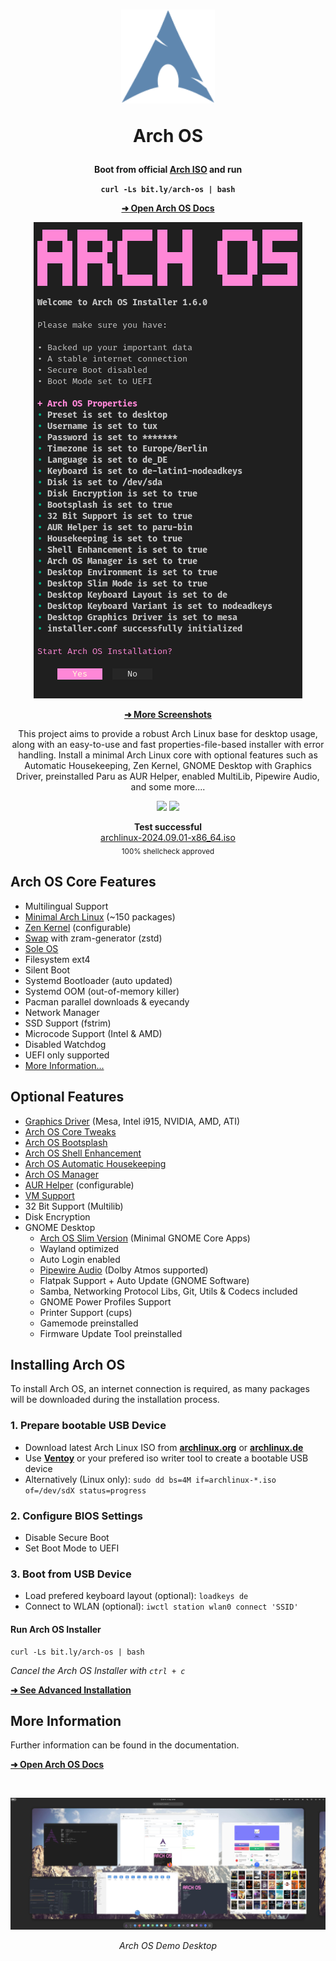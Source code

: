 <h1 align="center">
  <img src="./logo.svg" width="150" height="150">
  <p>Arch OS</p>
</h1>

<div align="center">

<p><strong>Boot from official <a target="_blank" href="https://archlinux.org/download/">Arch ISO</a> and run</strong></p>

**`curl -Ls bit.ly/arch-os | bash`**

<p><b>

[➜ Open Arch OS Docs](DOCS.md)

</b></p>

<p><img src="./screenshots/installer_start.png"></p>

<p><b>

[➜ More Screenshots](DOCS.md#screenshots)

</b></p>

<p>
This project aims to provide a robust Arch Linux base for desktop usage, along with an easy-to-use and fast properties-file-based installer with error handling. Install a minimal Arch Linux core with optional features such as Automatic Housekeeping, Zen Kernel, GNOME Desktop with Graphics Driver, preinstalled Paru as AUR Helper, enabled MultiLib, Pipewire Audio, and some more....
</p>

<p>
  <img src="https://img.shields.io/badge/MAINTAINED-YES-green?style=for-the-badge">
  <img src="https://img.shields.io/badge/License-GPL_v2-blue?style=for-the-badge">
</p>

<p>
  <strong>Test successful</strong>
  <br>
  <a target="_blank" href="https://www.archlinux.de/releases/2024.09.01">archlinux-2024.09.01-x86_64.iso</a>
  <br>
  <sub>100% shellcheck approved</sub>
</p>

</div>

## Arch OS Core Features

- Multilingual Support
- [Minimal Arch Linux](DOCS.md#minimal-installation) (~150 packages)
- [Zen Kernel](DOCS.md#advanced-installation) (configurable)
- [Swap](DOCS.md#swap) with zram-generator (zstd)
- [Sole OS](DOCS.md#partitions-layout)
- Filesystem ext4
- Silent Boot
- Systemd Bootloader (auto updated)
- Systemd OOM (out-of-memory killer)
- Pacman parallel downloads & eyecandy
- Network Manager
- SSD Support (fstrim)
- Microcode Support (Intel & AMD)
- Disabled Watchdog
- UEFI only supported
- [More Information...](DOCS.md#technical-information)

## Optional Features

- [Graphics Driver](DOCS.md#install-graphics-driver-manually) (Mesa, Intel i915, NVIDIA, AMD, ATI)
- [Arch OS Core Tweaks](DOCS.md#core-tweaks)
- [Arch OS Bootsplash](https://github.com/murkl/plymouth-theme-arch-os)
- [Arch OS Shell Enhancement](DOCS.md#shell-enhancement)
- [Arch OS Automatic Housekeeping](DOCS.md#housekeeping)
- [Arch OS Manager](DOCS.md#arch-os-manager)
- [AUR Helper](DOCS.md#advanced-installation) (configurable)
- [VM Support](DOCS.md#vm-support)
- 32 Bit Support (Multilib)
- Disk Encryption
- GNOME Desktop
  - [Arch OS Slim Version](DOCS.md#example-installerconf) (Minimal GNOME Core Apps)
  - Wayland optimized
  - Auto Login enabled
  - [Pipewire Audio](DOCS.md#for-audiophiles) (Dolby Atmos supported)
  - Flatpak Support + Auto Update (GNOME Software)
  - Samba, Networking Protocol Libs, Git, Utils & Codecs included
  - GNOME Power Profiles Support
  - Printer Support (cups)
  - Gamemode preinstalled
  - Firmware Update Tool preinstalled

## Installing Arch OS

To install Arch OS, an internet connection is required, as many packages will be downloaded during the installation process.

### 1. Prepare bootable USB Device

- Download latest Arch Linux ISO from **[archlinux.org](https://www.archlinux.org/download)** or **[archlinux.de](https://www.archlinux.de/download)**
- Use **[Ventoy](https://www.ventoy.net/en/download.html)** or your prefered iso writer tool to create a bootable USB device
- Alternatively (Linux only): `sudo dd bs=4M if=archlinux-*.iso of=/dev/sdX status=progress`

### 2. Configure BIOS Settings

- Disable Secure Boot
- Set Boot Mode to UEFI

### 3. Boot from USB Device

- Load prefered keyboard layout (optional): `loadkeys de`
- Connect to WLAN (optional): `iwctl station wlan0 connect 'SSID'`

#### Run Arch OS Installer

```
curl -Ls bit.ly/arch-os | bash
```

_Cancel the Arch OS Installer with `ctrl + c`_

**[➜ See Advanced Installation](DOCS.md#advanced-installation)**

## More Information

Further information can be found in the documentation.

**[➜ Open Arch OS Docs](DOCS.md)**

<br>

<div align="center">

<p><img src="./screenshots/desktop_demo.jpg"></p>

_Arch OS Demo Desktop_

</div>
